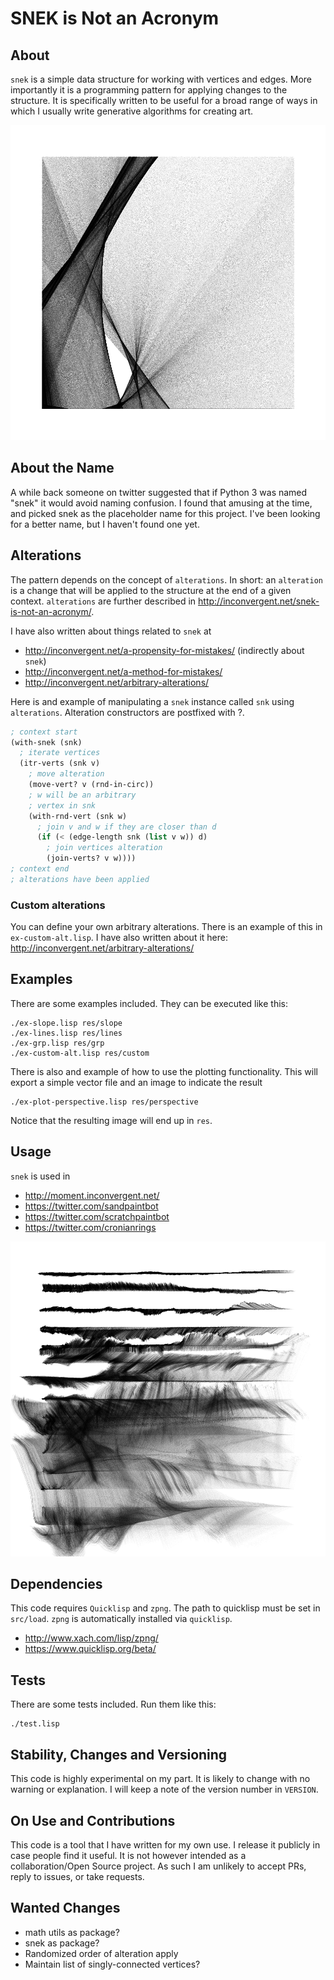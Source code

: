 # SNEK is Not an Acronym


## About

`snek` is a simple data structure for working with vertices and edges. More
importantly it is a programming pattern for applying changes to the structure.
It is specifically written to be useful for a broad range of ways in which I
usually write generative algorithms for creating art.

![head](img/img.png?raw=true "head")


## About the Name

A while back someone on twitter suggested that if Python 3 was named "snek" it
would avoid naming confusion. I found that amusing at the time, and picked snek
as the placeholder name for this project. I've been looking for a better name,
but I haven't found one yet.

## Alterations

The pattern depends on the concept of `alterations`. In short: an `alteration`
is a change that will be applied to the structure at the end of a given
context. `alterations` are further described in
http://inconvergent.net/snek-is-not-an-acronym/.

I have also written about things related to `snek` at

  - http://inconvergent.net/a-propensity-for-mistakes/ (indirectly about `snek`)
  - http://inconvergent.net/a-method-for-mistakes/
  - http://inconvergent.net/arbitrary-alterations/

Here is and example of manipulating a `snek` instance called `snk` using
`alterations`. Alteration constructors are postfixed with ?.

```lisp
; context start
(with-snek (snk)
  ; iterate vertices
  (itr-verts (snk v)
    ; move alteration
    (move-vert? v (rnd-in-circ))
    ; w will be an arbitrary
    ; vertex in snk
    (with-rnd-vert (snk w)
      ; join v and w if they are closer than d
      (if (< (edge-length snk (list v w)) d)
        ; join vertices alteration
        (join-verts? v w))))
; context end
; alterations have been applied
```


### Custom alterations

You can define your own arbitrary alterations. There is an example of this in
`ex-custom-alt.lisp`. I have also written about it here:
http://inconvergent.net/arbitrary-alterations/


## Examples

There are some examples included. They can be executed like this:

    ./ex-slope.lisp res/slope
    ./ex-lines.lisp res/lines
    ./ex-grp.lisp res/grp
    ./ex-custom-alt.lisp res/custom

There is also and example of how to use the plotting functionality. This will
export a simple vector file and an image to indicate the result

    ./ex-plot-perspective.lisp res/perspective

Notice that the resulting image will end up in `res`.


## Usage

`snek` is used in

  - http://moment.inconvergent.net/
  - https://twitter.com/sandpaintbot
  - https://twitter.com/scratchpaintbot
  - https://twitter.com/cronianrings


![lines](img/ex-lines.png?raw=true "lines")


## Dependencies

This code requires `Quicklisp` and `zpng`. The path to quicklisp must be set in
`src/load`. `zpng` is automatically installed via `quicklisp`.

 - http://www.xach.com/lisp/zpng/
 - https://www.quicklisp.org/beta/


## Tests

There are some tests included. Run them like this:

    ./test.lisp


## Stability, Changes and Versioning

This code is highly experimental on my part. It is likely to change with no
warning or explanation. I will keep a note of the version number in `VERSION`.


## On Use and Contributions

This code is a tool that I have written for my own use. I release it publicly
in case people find it useful. It is not however intended as a
collaboration/Open Source project. As such I am unlikely to accept PRs, reply
to issues, or take requests.


## Wanted Changes

 - math utils as package?
 - snek as package?
 - Randomized order of alteration apply
 - Maintain list of singly-connected vertices?

